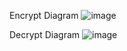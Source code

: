 Encrypt Diagram
![image](https://github.com/gunnersarus/Cryptography/assets/117579985/5e0b0b33-82c5-4cb9-9713-0bbbbec317d7)

Decrypt Diagram 
![image](https://github.com/gunnersarus/Cryptography/assets/117579985/b44ea0bc-84a9-4a6e-8859-66ab143f0816)

